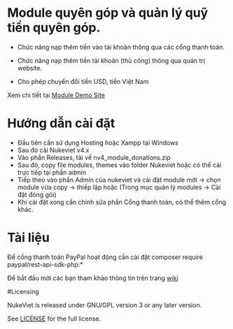 # Module quyên góp và quản lý quỹ tiền quyên góp. 

- Chức năng nạp thêm tiền vào tài khoản thông qua các cổng thanh toán.

- Chức năng nạp thêm tiền tài khoản (thủ công) thông qua quản trị website. 

- Cho phép chuyển đổi tiền USD, tiền Việt Nam

Xem chi tiết tại [Module Demo Site](https://yan.svuef.com/)

# Hướng dẫn cài đặt

- Đầu tiên cần sử dụng Hosting hoặc Xampp tại Windows
- Sau đó cài Nukeviet v4.x
- Vào phần Releases, tải về nv4_module_donations.zip
- Sau đó, copy file modules, themes vào folder Nukeviet hoặc có thể cài trực tiếp tại phần admin 
- Tiếp theo vào phần Admin của nukeviet và cài đặt module mới -> chọn module vừa copy -> thiếp lập hoặc (Trong mục quản lý modules -> Cài đặt đóng gói)
- Khi cài đặt xong cần chỉnh sửa phần Cổng thanh toán, có thể thêm cổng khác.

# Tài liệu

Để cổng thanh toán PayPal hoạt động cần cài đặt composer require paypal/rest-api-sdk-php:*

Để bắt đầu mời các bạn tham khảo thông tin trên trang [wiki](https://github.com/nukeviet/module-wallet/wiki)

#Licensing

NukeViet is released under GNU/GPL version 3 or any later version.

See [LICENSE](https://github.com/ntk20102k2/donate_update/LICENSE) for the full license.
